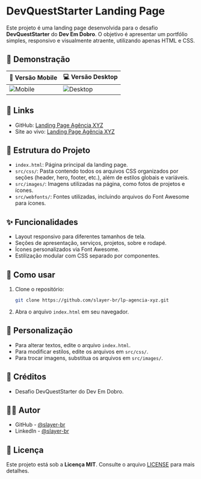 # DevQuestStarter Landing Page

Este projeto é uma landing page desenvolvida para o desafio **DevQuestStarter** do **Dev Em Dobro**. O objetivo é apresentar um portfólio simples, responsivo e visualmente atraente, utilizando apenas HTML e CSS.

## 📸 Demonstração 

| 📱 Versão Mobile | 💻 Versão Desktop |
|------------------|-------------------|
| ![Mobile](./src/images/landingpage-mobile.gif) | ![Desktop](./src/images/landingpage-desktop.gif) |

## 🔗 Links

- GitHub: <a href="https://github.com/slayer-br/lp-agencia-xyz" target="_blank" rel="noopener noreferrer">Landing Page Agência XYZ</a>
- Site ao vivo: <a href="https://slayer-br.github.io/lp-agencia-xyz/" target="_blank" rel="noopener noreferrer">Landing Page Agência XYZ</a>

## 📂 Estrutura do Projeto

- `index.html`: Página principal da landing page.
- `src/css/`: Pasta contendo todos os arquivos CSS organizados por seções (header, hero, footer, etc.), além de estilos globais e variáveis.
- `src/images/`: Imagens utilizadas na página, como fotos de projetos e ícones.
- `src/webfonts/`: Fontes utilizadas, incluindo arquivos do Font Awesome para ícones.

## ✨ Funcionalidades

- Layout responsivo para diferentes tamanhos de tela.
- Seções de apresentação, serviços, projetos, sobre e rodapé.
- Ícones personalizados via Font Awesome.
- Estilização modular com CSS separado por componentes.

## 🚀 Como usar

1. Clone o repositório:
   ```sh
   git clone https://github.com/slayer-br/lp-agencia-xyz.git
   ```
2. Abra o arquivo `index.html` em seu navegador.

## 🧐 Personalização

- Para alterar textos, edite o arquivo `index.html`.
- Para modificar estilos, edite os arquivos em `src/css/`.
- Para trocar imagens, substitua os arquivos em `src/images/`.

## 🙌 Créditos

- Desafio DevQuestStarter do Dev Em Dobro.

## 👨‍💻 Autor

- GitHub - <a href="https://github.com/slayer-br" target="_blank" rel="noopener noreferrer">@slayer-br</a>
- LinkedIn - <a href="https://www.linkedin.com/in/carlos-alberto-da-silva-93758b270/" target="_blank" rel="noopener noreferrer">@slayer-br</a>


## 📜 Licença

Este projeto está sob a **Licença MIT**. Consulte o arquivo [LICENSE](./LICENSE) para mais detalhes.
